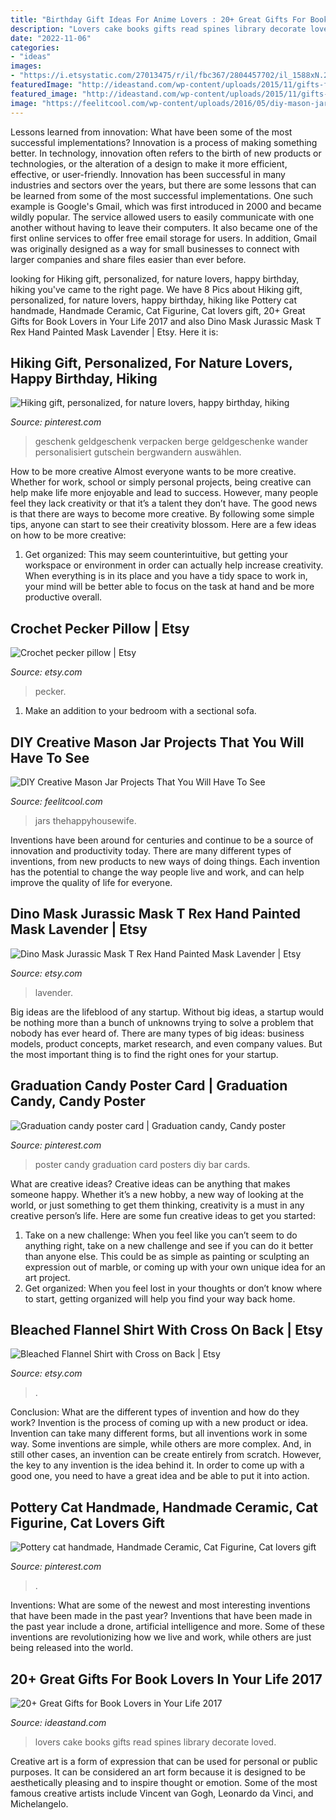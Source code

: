 ```yaml
---
title: "Birthday Gift Ideas For Anime Lovers : 20+ Great Gifts For Book Lovers In Your Life 2017"
description: "Lovers cake books gifts read spines library decorate loved"
date: "2022-11-06"
categories:
- "ideas"
images:
- "https://i.etsystatic.com/27013475/r/il/fbc367/2804457702/il_1588xN.2804457702_k43d.jpg"
featuredImage: "http://ideastand.com/wp-content/uploads/2015/11/gifts-for-book-lovers/6-gifts-for-book-lovers.jpg"
featured_image: "http://ideastand.com/wp-content/uploads/2015/11/gifts-for-book-lovers/6-gifts-for-book-lovers.jpg"
image: "https://feelitcool.com/wp-content/uploads/2016/05/diy-mason-jars-ideas15.jpg"
---
```



Lessons learned from innovation: What have been some of the most successful implementations?
Innovation is a process of making something better. In technology, innovation often refers to the birth of new products or technologies, or the alteration of a design to make it more efficient, effective, or user-friendly. Innovation has been successful in many industries and sectors over the years, but there are some lessons that can be learned from some of the most successful implementations.
One such example is Google's Gmail, which was first introduced in 2000 and became wildly popular. The service allowed users to easily communicate with one another without having to leave their computers. It also became one of the first online services to offer free email storage for users. In addition, Gmail was originally designed as a way for small businesses to connect with larger companies and share files easier than ever before.

	

		
looking for Hiking gift, personalized, for nature lovers, happy birthday, hiking you've came to the right page. We have 8 Pics about Hiking gift, personalized, for nature lovers, happy birthday, hiking like Pottery cat handmade, Handmade Ceramic, Cat Figurine, Cat lovers gift, 20+ Great Gifts for Book Lovers in Your Life 2017 and also Dino Mask Jurassic Mask T Rex Hand Painted Mask Lavender | Etsy. Here it is:
		
    
## Hiking Gift, Personalized, For Nature Lovers, Happy Birthday, Hiking

<img loading=lazy src="https://i.pinimg.com/736x/a1/c7/45/a1c74560a38e4550415227ff8d3fae02.jpg" onerror="this.onerror=null;this.src='https://tse3.mm.bing.net/th?id=OIP.ejDBbq4MnBgFXbCKBpv2LQHaFj&amp;pid=15.1';" alt="Hiking gift, personalized, for nature lovers, happy birthday, hiking">

_Source: pinterest.com_

>geschenk geldgeschenk verpacken berge geldgeschenke wander personalisiert gutschein bergwandern auswählen. 

	

How to be more creative
Almost everyone wants to be more creative. Whether for work, school or simply personal projects, being creative can help make life more enjoyable and lead to success. However, many people feel they lack creativity or that it’s a talent they don’t have. The good news is that there are ways to become more creative. By following some simple tips, anyone can start to see their creativity blossom.
Here are a few ideas on how to be more creative:

1) Get organized: This may seem counterintuitive, but getting your workspace or environment in order can actually help increase creativity. When everything is in its place and you have a tidy space to work in, your mind will be better able to focus on the task at hand and be more productive overall.

    
## Crochet Pecker Pillow | Etsy

<img loading=lazy src="https://i.etsystatic.com/27507643/r/il/ef9a09/3059737775/il_1588xN.3059737775_puxg.jpg" onerror="this.onerror=null;this.src='https://tse1.mm.bing.net/th?id=OIP.pUUDrcr9HVK264skHjJGigHaJ3&amp;pid=15.1';" alt="Crochet pecker pillow | Etsy">

_Source: etsy.com_

>pecker. 

	

1. Make an addition to your bedroom with a sectional sofa.

    
## DIY Creative Mason Jar Projects That You Will Have To See

<img loading=lazy src="https://feelitcool.com/wp-content/uploads/2016/05/diy-mason-jars-ideas15.jpg" onerror="this.onerror=null;this.src='https://tse1.mm.bing.net/th?id=OIP.jkeqIoBxYjUVOeWp6SZgNQHaMW&amp;pid=15.1';" alt="DIY Creative Mason Jar Projects That You Will Have To See">

_Source: feelitcool.com_

>jars thehappyhousewife. 

	

Inventions have been around for centuries and continue to be a source of innovation and productivity today. There are many different types of inventions, from new products to new ways of doing things. Each invention has the potential to change the way people live and work, and can help improve the quality of life for everyone.

    
## Dino Mask Jurassic Mask T Rex Hand Painted Mask Lavender | Etsy

<img loading=lazy src="https://i.etsystatic.com/24377718/r/il/ead6ac/3068053353/il_1588xN.3068053353_b5p8.jpg" onerror="this.onerror=null;this.src='https://tse4.mm.bing.net/th?id=OIP.GSGPcPJl-AUhxayly2TCZgHaJ3&amp;pid=15.1';" alt="Dino Mask Jurassic Mask T Rex Hand Painted Mask Lavender | Etsy">

_Source: etsy.com_

>lavender. 

	

Big ideas are the lifeblood of any startup. Without big ideas, a startup would be nothing more than a bunch of unknowns trying to solve a problem that nobody has ever heard of. There are many types of big ideas: business models, product concepts, market research, and even company values. But the most important thing is to find the right ones for your startup.

    
## Graduation Candy Poster Card | Graduation Candy, Candy Poster

<img loading=lazy src="https://i.pinimg.com/736x/e1/39/4f/e1394f44d051fac338404db312800127.jpg" onerror="this.onerror=null;this.src='https://tse4.mm.bing.net/th?id=OIP.6VAsl_D-bU7GdyQ-ZlmWqgHaJ3&amp;pid=15.1';" alt="Graduation candy poster card | Graduation candy, Candy poster">

_Source: pinterest.com_

>poster candy graduation card posters diy bar cards. 

	

What are creative ideas?
Creative ideas can be anything that makes someone happy. Whether it’s a new hobby, a new way of looking at the world, or just something to get them thinking, creativity is a must in any creative person’s life. Here are some fun creative ideas to get you started: 
1. Take on a new challenge: When you feel like you can’t seem to do anything right, take on a new challenge and see if you can do it better than anyone else. This could be as simple as painting or sculpting an expression out of marble, or coming up with your own unique idea for an art project. 
2. Get organized: When you feel lost in your thoughts or don’t know where to start, getting organized will help you find your way back home.

    
## Bleached Flannel Shirt With Cross On Back | Etsy

<img loading=lazy src="https://i.etsystatic.com/27013475/r/il/fbc367/2804457702/il_1588xN.2804457702_k43d.jpg" onerror="this.onerror=null;this.src='https://tse2.mm.bing.net/th?id=OIP.V_FUVUvwTK3N0iNjYLSOxwHaJ3&amp;pid=15.1';" alt="Bleached Flannel Shirt with Cross on Back | Etsy">

_Source: etsy.com_

>. 

	

Conclusion: What are the different types of invention and how do they work?
Invention is the process of coming up with a new product or idea. Invention can take many different forms, but all inventions work in some way. Some inventions are simple, while others are more complex. And, in still other cases, an invention can be create entirely from scratch. However, the key to any invention is the idea behind it. In order to come up with a good one, you need to have a great idea and be able to put it into action.

    
## Pottery Cat Handmade, Handmade Ceramic, Cat Figurine, Cat Lovers Gift

<img loading=lazy src="https://i.pinimg.com/736x/1e/3c/4e/1e3c4e5a9887fb156c5da926e7496db6.jpg" onerror="this.onerror=null;this.src='https://tse4.mm.bing.net/th?id=OIP.ITdUMryqEq_Ogq5A7jwZGgHaLH&amp;pid=15.1';" alt="Pottery cat handmade, Handmade Ceramic, Cat Figurine, Cat lovers gift">

_Source: pinterest.com_

>. 

	

Inventions: What are some of the newest and most interesting inventions that have been made in the past year?
Inventions that have been made in the past year include a drone, artificial intelligence and more. Some of these inventions are revolutionizing how we live and work, while others are just being released into the world.

    
## 20+ Great Gifts For Book Lovers In Your Life 2017

<img loading=lazy src="http://ideastand.com/wp-content/uploads/2015/11/gifts-for-book-lovers/6-gifts-for-book-lovers.jpg" onerror="this.onerror=null;this.src='https://tse1.mm.bing.net/th?id=OIP.ea7KFJ49Oh6Pq_OuhfN53AHaLG&amp;pid=15.1';" alt="20+ Great Gifts for Book Lovers in Your Life 2017">

_Source: ideastand.com_

>lovers cake books gifts read spines library decorate loved. 

	

Creative art is a form of expression that can be used for personal or public purposes. It can be considered an art form because it is designed to be aesthetically pleasing and to inspire thought or emotion. Some of the most famous creative artists include Vincent van Gogh, Leonardo da Vinci, and Michelangelo.

